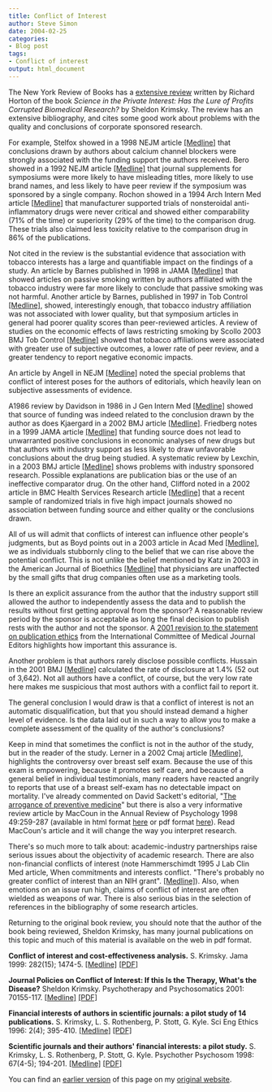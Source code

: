 ```yaml
---
title: Conflict of Interest
author: Steve Simon
date: 2004-02-25
categories:
- Blog post
tags:
- Conflict of interest
output: html_document
---
```

The New York Review of Books has a [extensive
review](http://www.nybooks.com/articles/16954) written by Richard Horton
of the book *Science in the Private Interest: Has the Lure of Profits
Corrupted Biomedical Research?* by Sheldon Krimsky. The review has an
extensive bibliography, and cites some good work about problems with the
quality and conclusions of corporate sponsored research.

For example, Stelfox showed in a 1998 NEJM article
[\[Medline\]](http://www.ncbi.nlm.nih.gov/entrez/query.fcgi?cmd=Retrieve&db=PubMed&list_uids=9420342&dopt=Abstract)
that conclusions drawn by authors about calcium channel blockers were
strongly associated with the funding support the authors received. Bero
showed in a 1992 NEJM article
[\[Medline\]](http://www.ncbi.nlm.nih.gov/entrez/query.fcgi?cmd=Retrieve&db=PubMed&list_uids=1528209&dopt=Abstract)
that journal supplements for symposiums were more likely to have
misleading titles, more likely to use brand names, and less likely to
have peer review if the symposium was sponsored by a single company.
Rochon showed in a 1994 Arch Intern Med article
[\[Medline\]](http://www.ncbi.nlm.nih.gov/entrez/query.fcgi?cmd=Retrieve&db=PubMed&list_uids=8285810&dopt=Abstract)
that manufacturer supported trials of nonsteroidal anti-inflammatory
drugs were never critical and showed either comparability (71% of the
time) or superiority (29% of the time) to the comparison drug. These
trials also claimed less toxicity relative to the comparison drug in 86%
of the publications.

Not cited in the review is the substantial evidence that association
with tobacco interests has a large and quantifiable impact on the
findings of a study. An article by Barnes published in 1998 in JAMA
[\[Medline\]](http://www.ncbi.nlm.nih.gov/entrez/query.fcgi?cmd=Retrieve&db=PubMed&list_uids=9605902&dopt=Abstract)
that showed articles on passive smoking written by authors affiliated
with the tobacco industry were far more likely to conclude that passive
smoking was not harmful. Another article by Barnes, published in 1997 in
Tob Control
[\[Medline\]](http://www.ncbi.nlm.nih.gov/entrez/query.fcgi?cmd=Retrieve&db=PubMed&list_uids=9176982&dopt=Abstract),
showed, interestingly enough, that tobacco industry affiliation was not
associated with lower quality, but that symposium articles in general
had poorer quality scores than peer-reviewed articles. A review of
studies on the economic effects of laws restricting smoking by Scollo
2003 BMJ Tob Control
[\[Medline\]](http://www.ncbi.nlm.nih.gov/entrez/query.fcgi?cmd=Retrieve&db=PubMed&list_uids=12612356&dopt=Abstract)
showed that tobacco affiliations were associated with greater use of
subjective outcomes, a lower rate of peer review, and a greater tendency
to report negative economic impacts.

An article by Angell in NEJM
[\[Medline\]](http://www.ncbi.nlm.nih.gov/entrez/query.fcgi?cmd=Retrieve&db=PubMed&list_uids=8793932&dopt=Abstract)
noted the special problems that conflict of interest poses for the
authors of editorials, which heavily lean on subjective assessments of
evidence.

A1986 review by Davidson in 1986 in J Gen Intern Med
[\[Medline\]](http://www.ncbi.nlm.nih.gov/entrez/query.fcgi?cmd=Retrieve&db=PubMed&list_uids=3772583&dopt=Abstract)
showed that source of funding was indeed related to the conclusion drawn
by the author as does Kjaergard in a 2002 BMJ article
[\[Medline\]](http://www.ncbi.nlm.nih.gov/entrez/query.fcgi?cmd=Retrieve&db=PubMed&list_uids=12153921&dopt=Abstract).
Friedberg notes in a 1999 JAMA article
[\[Medline\]](http://www.ncbi.nlm.nih.gov/entrez/query.fcgi?cmd=Retrieve&db=PubMed&list_uids=10535436&dopt=Abstract)
that funding source does not lead to unwarranted positive conclusions in
economic analyses of new drugs but that authors with industry support as
less likely to draw unfavorable conclusions about the drug being
studied. A systematic review by Lexchin, in a 2003 BMJ article
[\[Medline\]](http://www.ncbi.nlm.nih.gov/entrez/query.fcgi?cmd=Retrieve&db=PubMed&list_uids=12775614&dopt=Abstract)
shows problems with industry sponsored research. Possible explanations
are publication bias or the use of an ineffective comparator drug. On
the other hand, Clifford noted in a 2002 article in BMC Health Services
Research article
[\[Medline\]](http://www.ncbi.nlm.nih.gov/entrez/query.fcgi?cmd=Retrieve&db=PubMed&list_uids=12213183&dopt=Abstract)
that a recent sample of randomized trials in five high impact journals
showed no association between funding source and either quality or the
conclusions drawn.

All of us will admit that conflicts of interest can influence other
people's judgments, but as Boyd points out in a 2003 article in Acad
Med
[\[Medline\]](http://www.ncbi.nlm.nih.gov/entrez/query.fcgi?cmd=Retrieve&db=PubMed&list_uids=12915362&dopt=Abstract),
we as individuals stubbornly cling to the belief that we can rise above
the potential conflict. This is not unlike the belief mentioned by Katz
in 2003 in the American Journal of Bioethics
[\[Medline\]](http://www.ncbi.nlm.nih.gov/entrez/query.fcgi?cmd=Retrieve&db=PubMed&list_uids=14594489&dopt=Abstract)
that physicians are unaffected by the small gifts that drug companies
often use as a marketing tools.

Is there an explicit assurance from the author that the industry support
still allowed the author to independently assess the data and to publish
the results without first getting approval from the sponsor? A
reasonable review period by the sponsor is acceptable as long the final
decision to publish rests with the author and not the sponsor. A [2001
revision to the statement on publication
ethics](http://www.mja.com.au/public/issues/175_06_170901/icmje/icmje.html)
from the International Committee of Medical Journal Editors highlights
how important this assurance is.

Another problem is that authors rarely disclose possible conflicts.
Hussain in the 2001 BMJ
[\[Medline\]](http://www.ncbi.nlm.nih.gov/entrez/query.fcgi?cmd=Retrieve&db=PubMed&list_uids=11485955&dopt=Abstract)
calculated the rate of disclosure at 1.4% (52 out of 3,642). Not all
authors have a conflict, of course, but the very low rate here makes me
suspicious that most authors with a conflict fail to report it.

The general conclusion I would draw is that a conflict of interest is
not an automatic disqualification, but that you should instead demand a
higher level of evidence. Is the data laid out in such a way to allow
you to make a complete assessment of the quality of the author's
conclusions?

Keep in mind that sometimes the conflict is not in the author of the
study, but in the reader of the study. Lerner in a 2002 Cmaj article
[\[Medline\]](http://www.ncbi.nlm.nih.gov/entrez/query.fcgi?cmd=Retrieve&db=PubMed&list_uids=11826945&dopt=Abstract),
highlights the controversy over breast self exam. Because the use of
this exam is empowering, because it promotes self care, and because of a
general belief in individual testimonials, many readers have reacted
angrily to reports that use of a breast self-exam has no detectable
impact on mortality. I've already commented on David Sackett's
editorial, "[The arrogance of preventive
medicine](http://www.cmaj.ca/cgi/content/full/167/4/363)" but there is
also a very informative review article by MacCoun in the Annual Review
of Psychology 1998 49:259-287 (available in html format
[here](http://socrates.berkeley.edu/~maccoun/ar_bias.html) or pdf format
[here](http://ist-socrates.berkeley.edu/~maccoun/MacCoun_AnnualReview98.pdf)).
Read MacCoun's article and it will change the way you interpret
research.

There's so much more to talk about: academic-industry partnerships
raise serious issues about the objectivity of academic research. There
are also non-financial conflicts of interest (note Hammerschimdt 1995 J
Lab Clin Med article, When commitments and interests conflict.
"There's probably no greater conflict of interest than an NIH grant".
[\[Medline\]](http://www.ncbi.nlm.nih.gov/entrez/query.fcgi?cmd=Retrieve&db=PubMed&list_uids=7602234&dopt=Abstract)).
Also, when emotions on an issue run high, claims of conflict of interest
are often wielded as weapons of war. There is also serious bias in the
selection of references in the bibliography of some research articles.

Returning to the original book review, you should note that the author
of the book being reviewed, Sheldon Krimsky, has many journal
publications on this topic and much of this material is available on the
web in pdf format.

**Conflict of interest and cost-effectiveness analysis.** S. Krimsky.
Jama 1999: 282(15); 1474-5.
[\[Medline\]](http://www.ncbi.nlm.nih.gov/entrez/query.fcgi?cmd=Retrieve&db=PubMed&list_uids=10535440&dopt=Abstract)
[\[PDF\]](http://www.tufts.edu/~skrimsky/PDF/psychotherapy.PDF)

**Journal Policies on Conflict of Interest: If this Is the Therapy,
What's the Disease?** Sheldon Krimsky. Psychotherapy and Psychosomatics
2001: 70155-117.
[\[Medline\]](http://www.ncbi.nlm.nih.gov/entrez/query.fcgi?cmd=Retrieve&db=PubMed&list_uids=11340412&dopt=Abstract)
[\[PDF\]](http://www.tufts.edu/~skrimsky/PDF/psychotherapy.PDF)

**Financial interests of authors in scientific journals: a pilot study
of 14 publications.** S. Krimsky, L. S. Rothenberg, P. Stott, G. Kyle.
Sci Eng Ethics 1996: 2(4); 395-410.
[\[Medline\]](http://www.ncbi.nlm.nih.gov/entrez/query.fcgi?cmd=Retrieve&db=PubMed&list_uids=11657729&dopt=Abstract)
[\[PDF\]](http://www.tufts.edu/~skrimsky/PDF/pilot14.PDF)

**Scientific journals and their authors' financial interests: a pilot
study.** S. Krimsky, L. S. Rothenberg, P. Stott, G. Kyle. Psychother
Psychosom 1998: 67(4-5); 194-201.
[\[Medline\]](http://www.ncbi.nlm.nih.gov/entrez/query.fcgi?cmd=Retrieve&db=PubMed&list_uids=9693346&dopt=Abstract)
[\[PDF\]](http://www.tufts.edu/~skrimsky/PDF/sci_fin.PDF)

You can find an [earlier version](http://www.pmean.com/04/conflict.html) of this page on my [original website](http://www.pmean.com/original_site.html).

